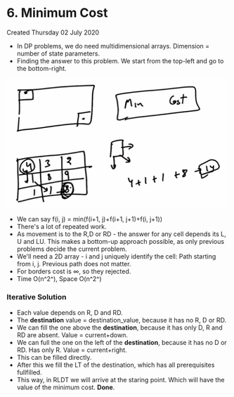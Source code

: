 # 6. Minimum Cost
Created Thursday 02 July 2020


* In DP problems, we do need multidimensional arrays. Dimension = number of state parameters.
* Finding the answer to this problem. We start from the top-left and go to the bottom-right.

![](./6._Minimum_Cost/pasted_image.png)

* We can say f(i, j) = min(f(i+1, j)+f(i+1, j+1)+f(i, j+1))
* There's a lot of repeated work.
* As movement is to the R,D or RD - the answer for any cell depends its L, U and LU. This makes a bottom-up approach possible, as only previous problems decide the current problem.
* We'll need a 2D array - i and j uniquely identify the cell: Path starting from i, j. Previous path does not matter.
* For borders cost is ∞, so they rejected.
* Time O(n^2^), Space O(n^2^)


### Iterative Solution

* Each value depends on R, D and RD.
* The **destination** value = destination_value, because it has no R, D or RD.
* We can fill the one above the **destination**, because it has only D, R and RD are absent. Value = current+down.
* We can full the one on the left of the **destination**, because it has no D or RD. Has only R. Value = current+right.
* This can be filled directly.
* After this we fill the LT of the destination, which has all prerequisites fullfilled.
* This way, in RLDT we will arrive at the staring point. Which will have the value of the minimum cost. **Done**.



